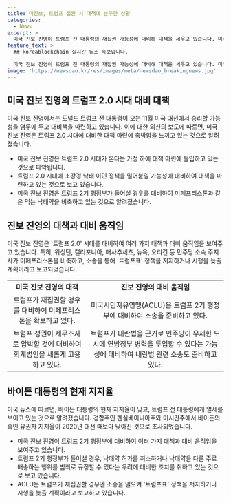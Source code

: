 ```yaml
---
title: 미진보, 트럼프 집권 시 대책에 분주한 상황
categories:
  - News
excerpt: >
  미국 진보 진영이 트럼프 전 대통령의 재집권 가능성에 대비해 대책을 세우고 있습니다. 미국 진보 정부와 단체는 트럼프 2기 시대에 대비하여 낙태약 미페프리스톤을 비축하고, 행정부의 강경한 정책에 대비하기 위해 노력하고 있습니다. 이에 뉴욕타임스는 이러한 움직임을 "이례적"이라고 언급하며, 바이든의 낮은 지지율과 트럼프에 대한 여론조사 결과로 인해 진보 진영이 서두르는 것으로 보도했습니다. 추가로, 바이든의 흑인 유권자 지지율이 낮아진 것으로 조사되어 대선 결과에 영향을 줄 수 있는 상황도 포착되었습니다.
feature_text: >
  ## koreablockchain 실시간 뉴스 속보입니다.

  미국 진보 진영이 트럼프 전 대통령의 재집권 가능성에 대비해 대책을 세우고 있습니다. 미국 진보 정부와 단체는 트럼프 2기 시대에 대비하여 낙태약 미페프리스톤을 비축하고, 행정부의 강경한 정책에 대비하기 위해 노력하고 있습니다. 이에 뉴욕타임스는 이러한 움직임을 "이례적"이라고 언급하며, 바이든의 낮은 지지율과 트럼프에 대한 여론조사 결과로 인해 진보 진영이 서두르는 것으로 보도했습니다. 추가로, 바이든의 흑인 유권자 지지율이 낮아진 것으로 조사되어 대선 결과에 영향을 줄 수 있는 상황도 포착되었습니다.
image: 'https://newsdao.kr/res/images/meta/newsdao_breakingnews.jpg'
---
```


<h2 data-ke-size="size26">미국 진보 진영의 트럼프 2.0 시대 대비 대책</h2>

<p>미국 진보 진영에서는 도널드 트럼프 전 대통령이 오는 11월 미국 대선에서 승리할 가능성을 염두에 두고 대비책을 마련하고 있습니다. 이에 대한 외신의 보도에 따르면, 미국 진보 진영은 트럼프 2.0 시대에 대비한 대책 마련에 촉박함을 느끼고 있는 것으로 알려졌습니다.</p>

<ul>
  <li>미국 진보 진영은 트럼프 2.0 시대가 온다는 가정 하에 대책 마련에 돌입하고 있는 것으로 파악됩니다.</li>
  <li>트럼프 2.0 시대에 초강경 낙태·이민 정책을 밀어붙일 가능성에 대비하여 대책을 마련하고 있는 것으로 보고 있습니다.</li>
  <li>미국 진보 진영은 트럼프 2기 행정부가 들어설 경우를 대비하여 미페프리스톤과 같은 먹는 낙태약을 비축하고 있는 것으로 알려졌습니다.</li>
</ul>

<p data-ke-size="size16"></p>

<h2 data-ke-size="size26">진보 진영의 대책과 대비 움직임</h2>

<p>미국 진보 진영은 '트럼프 2.0' 시대를 대비하여 여러 가지 대책과 대비 움직임을 보여주고 있습니다. 특히, 워싱턴, 캘리포니아, 매사추세츠, 뉴욕, 오리건 등 민주당 소속 주지사가 미페프리스톤을 비축하고, 소송을 통해 '트럼프표' 정책을 저지하거나 시행을 늦출 계획이라고 보고되었습니다.</p>

<table>
  <tr>
    <td style="text-align: center; height: 17px;"><b>미국 진보 진영의 대책</b></td>
    <td style="text-align: center; height: 17px;"><b>진보 진영의 대비 움직임</b></td>
  </tr>
  <tr>
    <td style="text-align: center; height: 17px;">트럼프가 재집권할 경우를 대비하여 미페프리스톤을 확보하고 있다.</td>
    <td style="text-align: center; height: 17px;">미국시민자유연맹(ACLU)은 트럼프 2기 행정부에 대비하여 소송을 준비하고 있다.</td>
  </tr>
  <tr>
    <td style="text-align: center; height: 17px;">트럼프 정권이 세무조사로 압박할 것에 대비하여 회계법인을 새롭게 고용하고 있다.</td>
    <td style="text-align: center; height: 17px;">트럼프가 내란법을 근거로 민주당이 우세한 도시에 연방정부 병력을 투입할 수 있다는 가능성에 대비하여 내란법 관련 소송도 준비하고 있다.</td>
  </tr>
</table>

<p data-ke-size="size16"></p>

<h2 data-ke-size="size26">바이든 대통령의 현재 지지율</h2>

<p>미국 뉴스에 따르면, 바이든 대통령의 현재 지지율이 낮고, 트럼프 전 대통령에게 열세를 보이고 있는 것으로 알려졌습니다. 경합주인 펜실베이니아주와 미시간주에서 바이든의 흑인 유권자 지지율이 2020년 대선 때보다 낮아진 것으로 조사되었습니다.</p>

<ul>
  <li>미국 진보 진영이 트럼프 2기 행정부에 대비하여 여러 가지 대책과 대비 움직임을 보여주고 있습니다.</li>
  <li>트럼프 2기 행정부가 들어설 경우, 낙태약 허가를 취소하거나 낙태약을 다른 주로 배송하는 행위를 범죄로 규정할 수 있다는 우려에 대비한 조치를 취하고 있는 것으로 보고 있습니다.</li>
  <li>ACLU는 트럼프가 재집권할 경우엔 소송을 일으켜 '트럼프표' 정책을 저지하거나 시행을 늦출 계획이라고 보고하고 있습니다.</li>
</ul>

<p data-ke-size="size16">&nbsp;</p>

